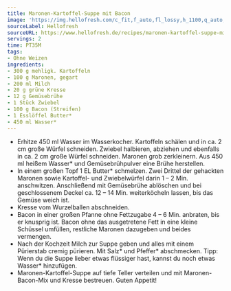 ```yaml
---
title: Maronen-Kartoffel-Suppe mit Bacon
image: 'https://img.hellofresh.com/c_fit,f_auto,fl_lossy,h_1100,q_auto,w_2600/hellofresh_s3/image/maronen-kartoffel-suppe-mit-bacon-88d0fc37.jpg'
sourceLabel: Hellofresh
sourceURL: https://www.hellofresh.de/recipes/maronen-kartoffel-suppe-mit-bacon-6331c4ac4af8c518fa0f6b47
servings: 2
time: PT35M
tags:
- Ohne Weizen
ingredients:
- 300 g mehligk. Kartoffeln
- 100 g Maronen, gegart
- 200 ml Milch
- 20 g grüne Kresse
- 12 g Gemüsebrühe
- 1 Stück Zwiebel
- 100 g Bacon (Streifen)
- 1 Esslöffel Butter*
- 450 ml Wasser*
---
```


- Erhitze 450 ml Wasser im Wasserkocher.  Kartoffeln schälen und in ca. 2 cm große Würfel schneiden.  Zwiebel halbieren, abziehen und ebenfalls in ca. 2 cm große Würfel schneiden.  Maronen grob zerkleinern.  Aus 450 ml heißem Wasser\* und Gemüsebrühpulver eine Brühe herstellen.
- In einem großen Topf 1 EL Butter\* schmelzen. Zwei Drittel der gehackten Maronen sowie Kartoffel- und Zwiebelwürfel darin 1 – 2 Min. anschwitzen. Anschließend mit Gemüsebrühe ablöschen und bei geschlossenem Deckel ca. 12 – 14 Min. weiterköcheln lassen, bis das Gemüse weich ist.
- Kresse vom Wurzelballen abschneiden.
- Bacon in einer großen Pfanne ohne Fettzugabe 4 – 6 Min. anbraten, bis er knusprig ist. Bacon ohne das ausgetretene Fett in eine kleine Schüssel umfüllen, restliche Maronen dazugeben und beides vermengen.
- Nach der Kochzeit Milch zur Suppe geben und alles mit einem Pürierstab cremig pürieren. Mit Salz\* und Pfeffer\* abschmecken.  Tipp: Wenn du die Suppe lieber etwas flüssiger hast, kannst du noch etwas Wasser\* hinzufügen.
- Maronen-Kartoffel-Suppe auf tiefe Teller verteilen und mit Maronen-Bacon-Mix und Kresse bestreuen.  Guten Appetit!
